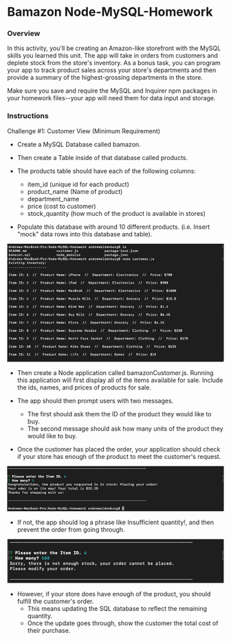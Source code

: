 # Bamazon Node-MySQL-Homework

### Overview

In this activity, you'll be creating an Amazon-like storefront with the MySQL skills you learned this unit. The app will take in orders from customers and deplete stock from the store's inventory. As a bonus task, you can program your app to track product sales across your store's departments and then provide a summary of the highest-grossing departments in the store.

Make sure you save and require the MySQL and Inquirer npm packages in your homework files--your app will need them for data input and storage.

### Instructions

Challenge #1: Customer View (Minimum Requirement)

* Create a MySQL Database called bamazon.

* Then create a Table inside of that database called products.

* The products table should have each of the following columns:
    * item_id (unique id for each product)
    * product_name (Name of product)
    * department_name
    * price (cost to customer)
    * stock_quantity (how much of the product is available in stores)

* Populate this database with around 10 different products. (i.e. Insert "mock" data rows into this database and table).

![Inventory](images/inventory.png)

* Then create a Node application called bamazonCustomer.js. Running this application will first display all of the items available for sale. Include the ids, names, and prices of products for sale.

* The app should then prompt users with two messages.
    * The first should ask them the ID of the product they would like to buy.
    * The second message should ask how many units of the product they would like to buy.

* Once the customer has placed the order, your application should check if your store has enough of the product to meet the customer's request.

![Order Success](images/success.png)

* If not, the app should log a phrase like Insufficient quantity!, and then prevent the order from going through.

![Order Failure](images/fail.png)

* However, if your store does have enough of the product, you should fulfill the customer's order.
    * This means updating the SQL database to reflect the remaining quantity.
    * Once the update goes through, show the customer the total cost of their purchase.

